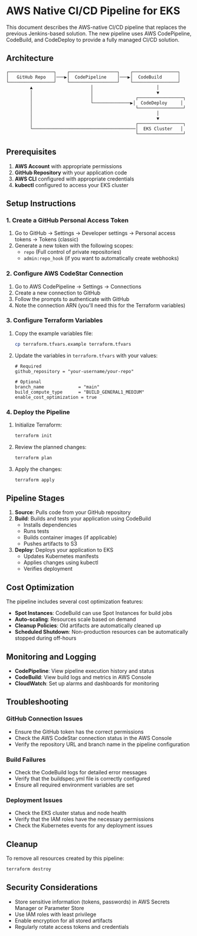 # AWS Native CI/CD Pipeline for EKS

This document describes the AWS-native CI/CD pipeline that replaces the previous Jenkins-based solution. The new pipeline uses AWS CodePipeline, CodeBuild, and CodeDeploy to provide a fully managed CI/CD solution.

## Architecture

```
┌─────────────────┐    ┌──────────────────┐    ┌─────────────────┐
│   GitHub Repo   │───▶│  CodePipeline    │───▶│  CodeBuild      │
└─────────────────┘    └──────────────────┘    └─────────────────┘
         ▲                      │                        │
         │                      │                        ▼
         │                      │                ┌─────────────────┐
         │                      └──────────────▶│  CodeDeploy     │
         │                                       └─────────────────┘
         │                                               │
         │                                               ▼
         │                                       ┌─────────────────┐
         └───────────────────────────────────────│  EKS Cluster   │
                                                 └─────────────────┘
```

## Prerequisites

1. **AWS Account** with appropriate permissions
2. **GitHub Repository** with your application code
3. **AWS CLI** configured with appropriate credentials
4. **kubectl** configured to access your EKS cluster

## Setup Instructions

### 1. Create a GitHub Personal Access Token

1. Go to GitHub → Settings → Developer settings → Personal access tokens → Tokens (classic)
2. Generate a new token with the following scopes:
   - `repo` (Full control of private repositories)
   - `admin:repo_hook` (if you want to automatically create webhooks)

### 2. Configure AWS CodeStar Connection

1. Go to AWS CodePipeline → Settings → Connections
2. Create a new connection to GitHub
3. Follow the prompts to authenticate with GitHub
4. Note the connection ARN (you'll need this for the Terraform variables)

### 3. Configure Terraform Variables

1. Copy the example variables file:
   ```bash
   cp terraform.tfvars.example terraform.tfvars
   ```

2. Update the variables in `terraform.tfvars` with your values:
   ```hcl
   # Required
   github_repository = "your-username/your-repo"
   
   # Optional
   branch_name             = "main"
   build_compute_type      = "BUILD_GENERAL1_MEDIUM"
   enable_cost_optimization = true
   ```

### 4. Deploy the Pipeline

1. Initialize Terraform:
   ```bash
   terraform init
   ```

2. Review the planned changes:
   ```bash
   terraform plan
   ```

3. Apply the changes:
   ```bash
   terraform apply
   ```

## Pipeline Stages

1. **Source**: Pulls code from your GitHub repository
2. **Build**: Builds and tests your application using CodeBuild
   - Installs dependencies
   - Runs tests
   - Builds container images (if applicable)
   - Pushes artifacts to S3
3. **Deploy**: Deploys your application to EKS
   - Updates Kubernetes manifests
   - Applies changes using kubectl
   - Verifies deployment

## Cost Optimization

The pipeline includes several cost optimization features:

- **Spot Instances**: CodeBuild can use Spot Instances for build jobs
- **Auto-scaling**: Resources scale based on demand
- **Cleanup Policies**: Old artifacts are automatically cleaned up
- **Scheduled Shutdown**: Non-production resources can be automatically stopped during off-hours

## Monitoring and Logging

- **CodePipeline**: View pipeline execution history and status
- **CodeBuild**: View build logs and metrics in AWS Console
- **CloudWatch**: Set up alarms and dashboards for monitoring

## Troubleshooting

### GitHub Connection Issues
- Ensure the GitHub token has the correct permissions
- Check the AWS CodeStar connection status in the AWS Console
- Verify the repository URL and branch name in the pipeline configuration

### Build Failures
- Check the CodeBuild logs for detailed error messages
- Verify that the buildspec.yml file is correctly configured
- Ensure all required environment variables are set

### Deployment Issues
- Check the EKS cluster status and node health
- Verify that the IAM roles have the necessary permissions
- Check the Kubernetes events for any deployment issues

## Cleanup

To remove all resources created by this pipeline:

```bash
terraform destroy
```

## Security Considerations

- Store sensitive information (tokens, passwords) in AWS Secrets Manager or Parameter Store
- Use IAM roles with least privilege
- Enable encryption for all stored artifacts
- Regularly rotate access tokens and credentials
